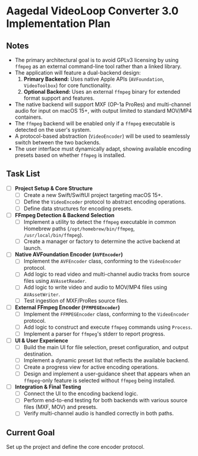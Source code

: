 # Aagedal VideoLoop Converter 3.0 Implementation Plan

## Notes
- The primary architectural goal is to avoid GPLv3 licensing by using `ffmpeg` as an external command-line tool rather than a linked library.
- The application will feature a dual-backend design:
  1.  **Primary Backend:** Uses native Apple APIs (`AVFoundation`, `VideoToolbox`) for core functionality.
  2.  **Optional Backend:** Uses an external `ffmpeg` binary for extended format support and features.
- The native backend will support MXF (OP-1a ProRes) and multi-channel audio for input on macOS 15+, with output limited to standard MOV/MP4 containers.
- The `ffmpeg` backend will be enabled only if a `ffmpeg` executable is detected on the user's system.
- A protocol-based abstraction (`VideoEncoder`) will be used to seamlessly switch between the two backends.
- The user interface must dynamically adapt, showing available encoding presets based on whether `ffmpeg` is installed.

## Task List
- [ ] **Project Setup & Core Structure**
  - [ ] Create a new Swift/SwiftUI project targeting macOS 15+.
  - [ ] Define the `VideoEncoder` protocol to abstract encoding operations.
  - [ ] Define data structures for encoding presets.
- [ ] **FFmpeg Detection & Backend Selection**
  - [ ] Implement a utility to detect the `ffmpeg` executable in common Homebrew paths (`/opt/homebrew/bin/ffmpeg`, `/usr/local/bin/ffmpeg`).
  - [ ] Create a manager or factory to determine the active backend at launch.
- [ ] **Native AVFoundation Encoder (`AVFEncoder`)**
  - [ ] Implement the `AVFEncoder` class, conforming to the `VideoEncoder` protocol.
  - [ ] Add logic to read video and multi-channel audio tracks from source files using `AVAssetReader`.
  - [ ] Add logic to write video and audio to MOV/MP4 files using `AVAssetWriter`.
  - [ ] Test ingestion of MXF/ProRes source files.
- [ ] **External FFmpeg Encoder (`FFMPEGEncoder`)**
  - [ ] Implement the `FFMPEGEncoder` class, conforming to the `VideoEncoder` protocol.
  - [ ] Add logic to construct and execute `ffmpeg` commands using `Process`.
  - [ ] Implement a parser for `ffmpeg`'s stderr to report progress.
- [ ] **UI & User Experience**
  - [ ] Build the main UI for file selection, preset configuration, and output destination.
  - [ ] Implement a dynamic preset list that reflects the available backend.
  - [ ] Create a progress view for active encoding operations.
  - [ ] Design and implement a user-guidance sheet that appears when an `ffmpeg`-only feature is selected without `ffmpeg` being installed.
- [ ] **Integration & Final Testing**
  - [ ] Connect the UI to the encoding backend logic.
  - [ ] Perform end-to-end testing for both backends with various source files (MXF, MOV) and presets.
  - [ ] Verify multi-channel audio is handled correctly in both paths.

## Current Goal
Set up the project and define the core encoder protocol.